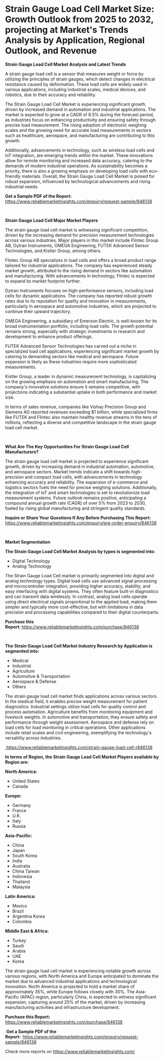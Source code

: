 <p><h1>Strain Gauge Load Cell Market Size: Growth Outlook from 2025 to 2032, projecting at Market's Trends Analysis by Application, Regional Outlook, and Revenue</h1></p><p><strong>Strain Gauge Load Cell Market Analysis and Latest Trends</strong></p>
<p><p>A strain gauge load cell is a sensor that measures weight or force by utilizing the principles of strain gauges, which detect changes in electrical resistance caused by deformation. These load cells are widely used in various applications, including industrial scales, medical devices, and robotics, due to their accuracy and reliability.</p><p>The Strain Gauge Load Cell Market is experiencing significant growth, driven by increased demand in automation and industrial applications. The market is expected to grow at a CAGR of 8.5% during the forecast period, as industries focus on enhancing productivity and ensuring safety through precise load measurement. The rising adoption of electronic weighing scales and the growing need for accurate load measurements in sectors such as healthcare, aerospace, and manufacturing are contributing to this growth.</p><p>Additionally, advancements in technology, such as wireless load cells and IoT integration, are emerging trends within the market. These innovations allow for remote monitoring and increased data accuracy, catering to the demands of modern industrial operations. As sustainability becomes a priority, there is also a growing emphasis on developing load cells with eco-friendly materials. Overall, the Strain Gauge Load Cell Market is poised for robust expansion, influenced by technological advancements and rising industrial needs.</p></p>
<p><strong>Get a Sample PDF of the Report:&nbsp;</strong> <a href="https://www.reliablemarketinsights.com/enquiry/request-sample/846138?utm_campaign=3044&utm_medium=2&utm_source=Github&utm_content=ia&utm_term=06042025&utm_id=strain-gauge-load-cell">https://www.reliablemarketinsights.com/enquiry/request-sample/846138</a></p>
<p>&nbsp;</p>
<p><strong>Strain Gauge Load Cell Major Market Players</strong></p>
<p><p>The strain gauge load cell market is witnessing significant competition, driven by the increasing demand for precision measurement technologies across various industries. Major players in this market include Flintec Group AB, Dytran Instruments, OMEGA Engineering, FUTEK Advanced Sensor Technologies, and Kistler Group, among others.</p><p>Flintec Group AB specializes in load cells and offers a broad product range tailored for industrial applications. The company has experienced steady market growth, attributed to the rising demand in sectors like automation and manufacturing. With advancements in technology, Flintec is expected to expand its market footprint further.</p><p>Dytran Instruments focuses on high-performance sensors, including load cells for dynamic applications. The company has reported robust growth rates due to its reputation for quality and innovation in measurements, particularly in aerospace and automotive industries, which are projected to continue their upward trajectory.</p><p>OMEGA Engineering, a subsidiary of Emerson Electric, is well-known for its broad instrumentation portfolio, including load cells. The growth potential remains strong, especially with strategic investments in research and development to enhance product offerings.</p><p>FUTEK Advanced Sensor Technologies has carved out a niche in specialized load cell applications, experiencing significant market growth by catering to demanding sectors like medical and aerospace. Future expansion is likely as these industries require more sophisticated measurements.</p><p>Kistler Group, a leader in dynamic measurement technology, is capitalizing on the growing emphasis on automation and smart manufacturing. The company's innovative solutions ensure it remains competitive, with projections indicating a substantial uptake in both performance and market size.</p><p>In terms of sales revenue, companies like Vishay Precision Group and Siemens AG reported revenues exceeding $1 billion, while specialized firms like FUTEK and Flintec also maintain healthy revenue streams in the tens of millions, reflecting a diverse and competitive landscape in the strain gauge load cell market.</p></p>
<p>&nbsp;</p>
<p><strong>What Are The Key Opportunities For Strain Gauge Load Cell Manufacturers?</strong></p>
<p><p>The strain gauge load cell market is projected to experience significant growth, driven by increasing demand in industrial automation, automotive, and aerospace sectors. Market trends indicate a shift towards high-precision and compact load cells, with advancements in technology enhancing accuracy and reliability. The expansion of e-commerce and logistics sectors fuels the need for precise weighing solutions. Additionally, the integration of IoT and smart technologies is set to revolutionize load measurement systems. Future outlook remains positive, anticipating a compound annual growth rate (CAGR) of over 5% from 2023 to 2030, fueled by rising global manufacturing and stringent quality standards.</p></p>
<p><strong>Inquire or Share Your Questions If Any Before Purchasing This Report:</strong> <a href="https://www.reliablemarketinsights.com/enquiry/pre-order-enquiry/846138?utm_campaign=3044&utm_medium=2&utm_source=Github&utm_content=ia&utm_term=06042025&utm_id=strain-gauge-load-cell">https://www.reliablemarketinsights.com/enquiry/pre-order-enquiry/846138</a></p>
<p>&nbsp;</p>
<p><strong>Market Segmentation</strong></p>
<p><strong>The Strain Gauge Load Cell Market Analysis by types is segmented into:</strong></p>
<p><ul><li>Digital Technology</li><li>Analog Technology</li></ul></p>
<p><p>The Strain Gauge Load Cell market is primarily segmented into digital and analog technology types. Digital load cells use advanced signal processing and microcontroller integration, providing higher accuracy, stability, and easy interfacing with digital systems. They often feature built-in diagnostics and can transmit data wirelessly. In contrast, analog load cells operate using direct electrical signals proportional to the applied load, making them simpler and typically more cost-effective, but with limitations in data precision and processing capabilities compared to their digital counterparts.</p></p>
<p><strong>Purchase this Report:&nbsp;</strong><a href="https://www.reliablemarketinsights.com/purchase/846138?utm_campaign=3044&utm_medium=2&utm_source=Github&utm_content=ia&utm_term=06042025&utm_id=strain-gauge-load-cell">https://www.reliablemarketinsights.com/purchase/846138</a></p>
<p>&nbsp;</p>
<p><strong>The Strain Gauge Load Cell Market Industry Research by Application is segmented into:</strong></p>
<p><ul><li>Medical</li><li>Industrial</li><li>Agriculture</li><li>Automotive & Transportation</li><li>Aerospace & Defense</li><li>Others</li></ul></p>
<p><p>The strain gauge load cell market finds applications across various sectors. In the medical field, it enables precise weight measurement for patient diagnostics. Industrial settings utilize load cells for quality control and process automation. Agriculture benefits from monitoring equipment and livestock weights. In automotive and transportation, they ensure safety and performance through weight assessment. Aerospace and defense rely on load cells for load monitoring in critical operations. Other applications include retail scales and civil engineering, exemplifying the technology's versatility across industries.</p></p>
<p><a href="https://www.reliablemarketinsights.com/strain-gauge-load-cell-r846138?utm_campaign=3044&utm_medium=2&utm_source=Github&utm_content=ia&utm_term=06042025&utm_id=strain-gauge-load-cell">&nbsp;https://www.reliablemarketinsights.com/strain-gauge-load-cell-r846138</a></p>
<p><strong>In terms of Region, the Strain Gauge Load Cell Market Players available by Region are:</strong></p>
<p>
    <p> <strong> North America: </strong>
        <ul>
            <li>United States</li>
            <li>Canada</li>
        </ul>
        </p> 
    <p> <strong> Europe: </strong>
        <ul>
            <li>Germany</li>
            <li>France</li>
            <li>U.K.</li>
            <li>Italy</li>
            <li>Russia</li>
        </ul>
        </p> 
    <p> <strong> Asia-Pacific: </strong>
        <ul>
            <li>China</li>
            <li>Japan</li>
            <li>South Korea</li>
            <li>India</li>
            <li>Australia</li>
            <li>China Taiwan</li>
            <li>Indonesia</li>
            <li>Thailand</li>
            <li>Malaysia</li>
        </ul>
        </p> 
    <p> <strong> Latin America: </strong>
        <ul>
            <li>Mexico</li>
            <li>Brazil</li>
            <li>Argentina Korea</li>
            <li>Colombia</li>
        </ul>
        </p> 
    <p> <strong> Middle East & Africa: </strong>
        <ul>
            <li>Turkey</li>
            <li>Saudi</li>
            <li>Arabia</li>
            <li>UAE</li>
            <li>Korea</li>
        </ul>
    </p>
    </p>
<p><p>The strain gauge load cell market is experiencing notable growth across various regions, with North America and Europe anticipated to dominate the market due to advanced industrial applications and technological innovation. North America is projected to hold a market share of approximately 35%, while Europe follows closely with 30%. The Asia-Pacific (APAC) region, particularly China, is expected to witness significant expansion, capturing around 25% of the market, driven by increasing manufacturing activities and infrastructure development.</p></p>
<p><strong>Purchase this Report: </strong><a href="https://www.reliablemarketinsights.com/purchase/846138?utm_campaign=3044&utm_medium=2&utm_source=Github&utm_content=ia&utm_term=06042025&utm_id=strain-gauge-load-cell">https://www.reliablemarketinsights.com/purchase/846138</a></p>
<p>&nbsp;<strong>Get a Sample PDF of the Report:&nbsp;&nbsp;</strong><a href="https://www.reliablemarketinsights.com/enquiry/request-sample/846138?utm_campaign=3044&utm_medium=2&utm_source=Github&utm_content=ia&utm_term=06042025&utm_id=strain-gauge-load-cell">https://www.reliablemarketinsights.com/enquiry/request-sample/846138</a></p>
<p><strong></strong></p>
<p>Check more reports on <a href="https://www.reliablemarketinsights.com/?utm_campaign=3044&utm_medium=2&utm_source=Github&utm_content=ia&utm_term=06042025&utm_id=strain-gauge-load-cell">https://www.reliablemarketinsights.com/</a></p>
